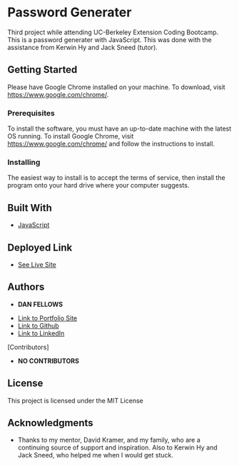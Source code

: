 # Password Generater

Third project while attending UC-Berkeley Extension Coding Bootcamp. This is a password generater with JavaScript. This was done with the assistance from Kerwin Hy and Jack Sneed (tutor).

## Getting Started

Please have Google Chrome installed on your machine. To download, visit https://www.google.com/chrome/.

### Prerequisites

To install the software, you must have an up-to-date machine with the latest OS running. To install Google Chrome, visit https://www.google.com/chrome/ and follow the instructions to install.

### Installing

The easiest way to install is to accept the terms of service, then install the program onto your hard drive where your computer suggests.

## Built With

* [JavaScript](https://developer.mozilla.org/en-US/docs/Web/JavaScript)

## Deployed Link

* [See Live Site](https://dfel08.github.io/password-generater/)


## Authors

* **DAN FELLOWS**

- [Link to Portfolio Site](https://dfel08.github.io/Responsive-Portfolio/)
- [Link to Github](https://github.com/dfel08)
- [Link to LinkedIn](https://www.linkedin.com/in/dan-fellows-ba88a041/)

[Contributors]

* **NO CONTRIBUTORS**

## License

This project is licensed under the MIT License 

## Acknowledgments

* Thanks to my mentor, David Kramer, and my family, who are a continuing source of support and inspiration. Also to Kerwin Hy and Jack Sneed, who helped me when I would get stuck.
